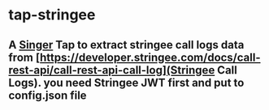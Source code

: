 # tap-stringee

A [Singer](https://singer.io) Tap to extract stringee call logs
data from [https://developer.stringee.com/docs/call-rest-api/call-rest-api-call-log](Stringee Call Logs).
you need Stringee JWT first and put to config.json file
---
